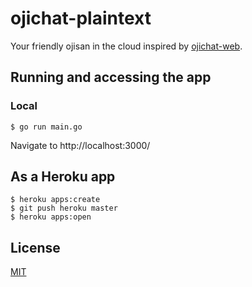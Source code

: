 # ojichat-plaintext
Your friendly ojisan in the cloud inspired by [ojichat-web](https://reverent-shirley-368990.netlify.com/).

## Running and accessing the app
### Local
```
$ go run main.go
```

Navigate to http://localhost:3000/

## As a Heroku app
```
$ heroku apps:create
$ git push heroku master
$ heroku apps:open
```

## License
[MIT](LICENSE)
